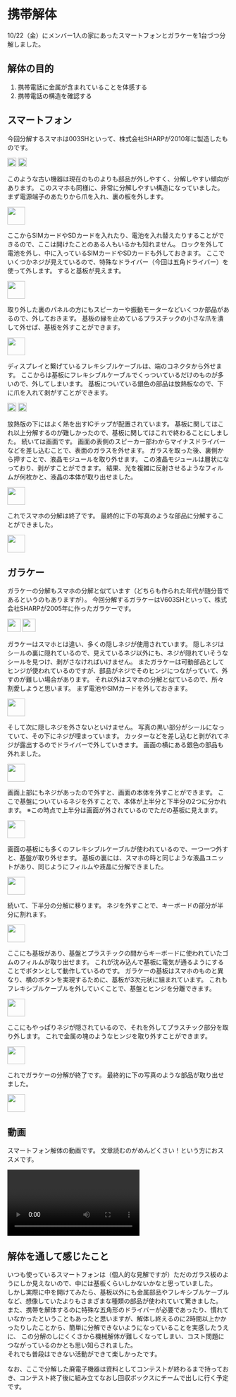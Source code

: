 # 携帯解体

<NoIndent>
10/22（金）にメンバー1人の家にあったスマートフォンとガラケーを1台づつ分解しました。
</NoIndent>

## 解体の目的
<ol>
<li>携帯電話に金属が含まれていることを体感する</li>
<li>携帯電話の構造を確認する</li>
</ol>

## スマートフォン

今回分解するスマホは003SHといって、株式会社SHARPが2010年に製造したものです。

<div class="image_container">
    <Image src="../img/activity/disassembly/S_1.jpg" height="20vw"></Image>
    <Image src="../img/activity/disassembly/S_2.jpg" height="20vw"></Image>
</div>

このような古い機器は現在のものよりも部品が外しやすく、分解しやすい傾向があります。
このスマホも同様に、非常に分解しやすい構造になっていました。
まず電源端子のあたりから爪を入れ、裏の板を外します。

<div class="image_container">
    <Image src="../img/activity/disassembly/1.00.23.jpg" height="40vw"></Image>
</div>

ここからSIMカードやSDカードを入れたり、電池を入れ替えたりすることができるので、ここは開けたことのある人もいるかも知れません。
ロックを外して電池を外し、中に入っているSIMカードやSDカードも外しておきます。
ここでいくつかネジが見えているので、特殊なドライバー（今回は五角ドライバー）を使って外します。
すると基板が見えます。

<div class="image_container">
    <Image src="../img/activity/disassembly/1.05.56.jpg" height="40vw"></Image>
</div>

取り外した裏のパネルの方にもスピーカーや振動モーターなどいくつか部品があるので、外しておきます。
基板の縁を止めているプラスチックの小さな爪を潰して外せば、基板を外すことができます。

<div class="image_container">
    <Image src="../img/activity/disassembly/1.12.48.jpg" height="40vw"></Image>
</div>

ディスプレイと繋げているフレキシブルケーブルは、端のコネクタから外せます。
ここからは基板にフレキシブルケーブルでくっついているだけのものが多いので、外してしまいます。
基板についている銀色の部品は放熱板なので、下に爪を入れて剥がすことができます。

<div class="image_container">
    <Image src="../img/activity/disassembly/1.14.32.jpg" height="20vw"></Image>
    <Image src="../img/activity/disassembly/1.17.06.jpg" height="20vw"></Image>
</div>

放熱版の下にはよく熱を出すICチップが配置されています。
基板に関してはこれ以上分解するのが難しかったので、基板に関してはこれで終わることにしました。
続いては画面です。
画面の表側のスピーカー部わからマイナスドライバーなどを差し込むことで、表面のガラスを外せます。
ガラスを取った後、裏側から押すことで、液晶モジュールを取り外せます。
この液晶モジュールは層状になっており、剥がすことができます。
結果、光を複雑に反射させるようなフィルムが何枚かと、液晶の本体が取り出せました。

<div class="image_container">
    <Image src="../img/activity/disassembly/2.09.46.jpg" height="40vw"></Image>
</div>

これでスマホの分解は終了です。
最終的に下の写真のような部品に分解することができました。

<div class="image_container">
    <Image src="../img/activity/disassembly/S.jpg" height="40vw"></Image>
</div>

## ガラケー

ガラケーの分解もスマホの分解と似ています（どちらも作られた年代が随分昔であるというのもありますが）。
今回分解するガラケーはV603SHといって、株式会社SHARPが2005年に作ったガラケーです。

<div class="image_container">
    <Image src="../img/activity/disassembly/G_1.jpg" height="30vw"></Image>
    <Image src="../img/activity/disassembly/G_2.jpg" height="30vw"></Image>
</div>

ガラケーはスマホとは違い、多くの隠しネジが使用されています。
隠しネジはシールの裏に隠れているので、見えているネジ以外にも、ネジが隠れていそうなシールを見つけ、剥がさなければいけません。
またガラケーは可動部品としてヒンジが使われているのですが、部品がネジでそのヒンジにつながっていて、外すのが難しい場合があります。
それ以外はスマホの分解と似ているので、所々割愛しようと思います。
まず電池やSIMカードを外しておきます。

<div class="image_container">
    <Image src="../img/activity/disassembly/5.00.08.jpg" height="40vw"></Image>
</div>

そして次に隠しネジを外さないといけません。
写真の黒い部分がシールになっていて、その下にネジが埋まっています。
カッターなどを差し込むと剥がれてネジが露出するのでドライバーで外していきます。
画面の横にある銀色の部品も外れました。

<div class="image_container">
    <Image src="../img/activity/disassembly/5.04.32.jpg" height="40vw"></Image>
</div>

画面上部にもネジがあったので外すと、画面の本体を外すことができます。
ここで基盤についているネジを外すことで、本体が上半分と下半分の2つに分かれます。
※この時点で上半分は画面が外されているのでただの基板に見えます。

<div class="image_container">
    <Image src="../img/activity/disassembly/5.09.04_L.jpg" height="40vw"></Image>
</div>

画面の基板にも多くのフレキシブルケーブルが使われているので、一つ一つ外すと、基盤が取り外せます。
基板の裏には、スマホの時と同じような液晶ユニットがあり、同じようにフィルムや液晶に分解できました。

<div class="image_container">
    <Image src="../img/activity/disassembly/5.12.18_L.jpg" height="40vw"></Image>
</div>

続いて、下半分の分解に移ります。
ネジを外すことで、キーボードの部分が半分に割れます。

<div class="image_container">
    <Image src="../img/activity/disassembly/5.09.04_R.jpg" height="40vw"></Image>
</div>

ここにも基板があり、基盤とプラスチックの間からキーボードに使われていたゴムのフィルムが取り出せます。
これが沈み込んで基板に電気が通るようにすることでボタンとして動作しているのです。
ガラケーの基板はスマホのものと異なり、横のボタンを実現するために、基板が3次元状に組まれています。
これもフレキシブルケーブルを外していくことで、基盤とヒンジを分離できます。

<div class="image_container">
    <Image src="../img/activity/disassembly/5.19.23_R.jpg" height="40vw"></Image>
</div>

ここにもやっぱりネジが隠されているので、それを外してプラスチック部分を取り外します。
これで金属の塊のようなヒンジを取り外すことができます。

<div class="image_container">
    <Image src="../img/activity/disassembly/5.26.13_R.jpg" height="40vw"></Image>
</div>

これでガラケーの分解が終了です。
最終的に下の写真のような部品が取り出せました。

<div class="image_container">
    <Image src="../img/activity/disassembly/G.jpg" height="40vw"></Image>
</div>

## 動画

スマートフォン解体の動画です。
文章読むのがめんどくさい！という方におススメです。

<div class="image_container">
    <Video>../video/activity/disassembly/WebCom21_1_product_21.11.19.15.45.mp4</Video>
</div>

## 解体を通して感じたこと

いつも使っているスマートフォンは（個人的な見解ですが）ただのガラス板のようにしか見えないので、中には基板くらいしかないかなと思っていました。<br>
しかし実際に中を開けてみたら、基板以外にも金属部品やフレキシブルケーブルなど、想像していたよりもさまざまな種類の部品が使われていて驚きました。<br>
また、携帯を解体するのに特殊な五角形のドライバーが必要であったり、慣れていなかったということもあったと思いますが、解体し終えるのに2時間以上かかったりしたことから、簡単に分解できないようになっていることを実感したうえに、
この分解のしにくくさから機械解体が難しくなってしまい、コスト問題につながっているのかとも思い知らされました。<br>
それでも普段はできない活動ができて楽しかったです。

なお、ここで分解した廃電子機器は資料としてコンテストが終わるまで持っておき、コンテスト終了後に組み立てなおし回収ボックスにチームで出しに行く予定です。